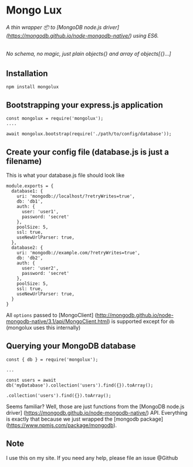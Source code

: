 # Mongo Lux
###### A thin wrapper :package: to [MongoDB node.js driver] (https://mongodb.github.io/node-mongodb-native/) using ES6.
###### No schema, no magic, just plain objects{} and array of objects[{}...]

## Installation

`npm install mongolux`

## Bootstrapping your express.js application
```
const mongolux = require('mongolux');
....

await mongolux.bootstrap(require('./path/to/config/database'));
```

## Create your config file (database.js is just a filename)
This is what your database.js file should look like
```
module.exports = {
  database1: {
    uri: 'mongodb://localhost/?retryWrites=true',
    db: 'db1',
    auth: {
      user: 'user1',
      password: 'secret'
    },
    poolSize: 5,
    ssl: true,
    useNewUrlParser: true,
  },
  database2: {
    uri: 'mongodb://example.com/?retryWrites=true',
    db: 'db2',
    auth: {
      user: 'user2',
      password: 'secret'
    },
    poolSize: 5,
    ssl: true,
    useNewUrlParser: true,
  }
}
```

All `options` passed to [MongoClient] (http://mongodb.github.io/node-mongodb-native/3.1/api/MongoClient.html) is supported except for `db` (mongolux uses this internally)

## Querying your MongoDB database
```
const { db } = require('mongolux');

...

const users = await db('myDatabase').collection('users').find({}).toArray();
```

`.collection('users').find({}).toArray();`

Seems familiar? Well, those are just functions from the [MongoDB node.js driver] (https://mongodb.github.io/node-mongodb-native/) API. Everything is exactly that because we just wrapped the [mongodb package] (https://www.npmjs.com/package/mongodb).

## Note
I use this on my site. If you need any help, please file an issue @Github